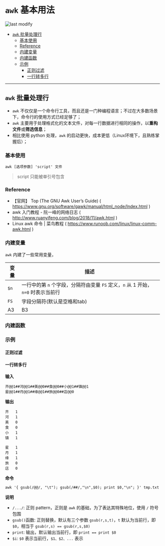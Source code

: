 `awk` 基本用法
===
<!--START_SECTION:badge-->

![last modify](https://img.shields.io/static/v1?label=last%20modify&message=2025-07-08%2016%3A53%3A13&color=yellowgreen&style=flat-square)

<!--END_SECTION:badge-->

- [`awk` 批量处理行](#awk-批量处理行)
    - [基本使用](#基本使用)
    - [Reference](#reference)
    - [内建变量](#内建变量)
    - [内建函数](#内建函数)
    - [示例](#示例)
        - [正则过滤](#正则过滤)
        - [一行转多行](#一行转多行)

---

## `awk` 批量处理行
- `awk` 不仅仅是一个命令行工具，而且还是一门种编程语言；不过在大多数场景下，命令行的使用方式已经足够了；
- `awk` 主要用于处理格式化的文本文件，对每一行数据进行相同的操作，以**重构文件**或**筛选信息**；
- 相比使用 python 处理，`awk` 的启动更快，成本更低（Linux环境下，且熟练掌握后）；

### 基本使用
```shell
awk [选项参数] 'script' 文件
```
> script 只能被单引号包含

### Reference
- 【官网】 Top (The GNU Awk User’s Guide)  ( https://www.gnu.org/software/gawk/manual/html_node/Index.html )
- awk 入门教程 - 阮一峰的网络日志  ( http://www.ruanyifeng.com/blog/2018/11/awk.html )
- Linux awk 命令 | 菜鸟教程  ( https://www.runoob.com/linux/linux-comm-awk.html )


### 内建变量
`awk` 内建了一些常用变量，

| 变量 | 描述                                                                             |
| ---- | -------------------------------------------------------------------------------- |
| `$n` | 一行中的第 `n` 个字段，分隔符由变量 `FS` 定义，`n` 从 1 开始，`n=0` 时表示当前行 |
| `FS` | 字段分隔符(默认是空格和tab)                                                      |
| A3   | B3                                                                               |


### 内建函数

### 示例
#### 正则过滤

#### 一行转多行
**输入**
```
齐@@1##河@@1##美@@0##食@@0##小@@1##镇@@1
星@@1##月@@1##缘@@1##旅@@0##店@@0
```

**输出**
```
齐	1
河	1
美	0
食	0
小	1
镇	1

星	1
月	1
缘	1
旅	0
店	0

```

**命令**
```shell
awk '{ gsub(/@@/, "\t"); gsub(/##/,"\n",$0); print $0,"\n"; }' tmp.txt
```

**说明**
- `/.../`: 正则 pattern，正则是 `awk` 的基础，为了表达其特殊地位，使用 `/` 符号包围
- `gsub()`函数: 正则替换，默认有三个参数 `gsub(r,s,t)`，`t` 默认为当前行，即 `$0`，相当于 `gsub(r,s) == gsub(r,s,$0)`
- `print`: 输出，默认输出当前行，即 `print == print $0`
- `$i`: `$0` 表示当前行，`$1、$2、...` 表示